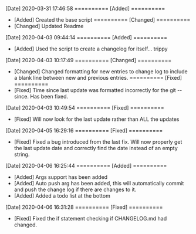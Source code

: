 [Date]
2020-03-31 17:46:58
========== [Added] ==========
*    [Added] Created the base script
========== [Changed] ==========
*    [Changed] Updated Readme

[Date]
2020-04-03 09:44:14
========== [Added] ==========
*    [Added] Used the script to create a changelog for itself... trippy

[Date]
2020-04-03 10:17:49
========== [Changed] ==========
*    [Changed] Changed formatting for new entries to change log to include a blank line between new and previous entries.
========== [Fixed] ==========
*    [Fixed] Time since last update was formatted incorrectly for the git --since. Has been fixed.

[Date]
2020-04-03 10:49:54
========== [Fixed] ==========
*    [Fixed] Will now look for the last update rather than ALL the updates

[Date]
2020-04-05 16:29:16
========== [Fixed] ==========
*    [Fixed] Fixed a bug introduced from the last fix. Will now properly get the last update date and correctly find the date instead of an empty string.

[Date]
2020-04-06 16:25:44
========== [Added] ==========
*    [Added] Args support has been added
*    [Added] Auto push arg has been added, this will automatically commit and push the change log if there are changes to it.
*    [Added] Added a todo list at the bottom

[Date]
2020-04-06 16:31:28
========== [Fixed] ==========
*    [Fixed] Fixed the if statement checking if CHANGELOG.md had changed.
